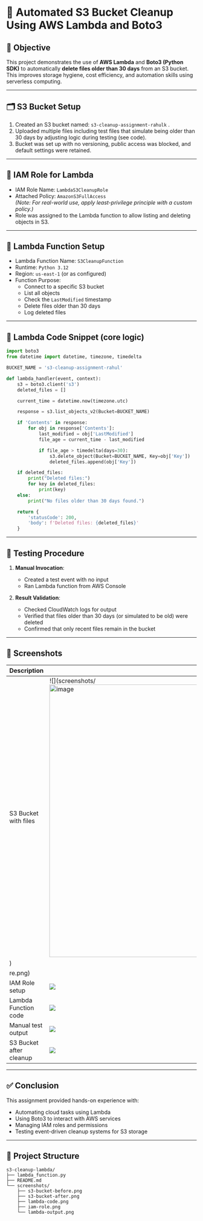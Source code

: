 
# 🧹 Automated S3 Bucket Cleanup Using AWS Lambda and Boto3

## 🎯 Objective

This project demonstrates the use of **AWS Lambda** and **Boto3 (Python SDK)** to automatically **delete files older than 30 days** from an S3 bucket. This improves storage hygiene, cost efficiency, and automation skills using serverless computing.

---

## 🗂️ S3 Bucket Setup

1. Created an S3 bucket named: `s3-cleanup-assignment-rahulk` .
2. Uploaded multiple files including test files that simulate being older than 30 days by adjusting logic during testing (see code).
3. Bucket was set up with no versioning, public access was blocked, and default settings were retained.

---

## 🔐 IAM Role for Lambda

- IAM Role Name: `LambdaS3CleanupRole`
- Attached Policy: `AmazonS3FullAccess`  
  *(Note: For real-world use, apply least-privilege principle with a custom policy.)*
- Role was assigned to the Lambda function to allow listing and deleting objects in S3.

---

## 🧠 Lambda Function Setup

- Lambda Function Name: `S3CleanupFunction`
- Runtime: `Python 3.12`
- Region: `us-east-1` (or as configured)
- Function Purpose:
  - Connect to a specific S3 bucket
  - List all objects
  - Check the `LastModified` timestamp
  - Delete files older than 30 days
  - Log deleted files

---

## 🧾 Lambda Code Snippet (core logic)

```python
import boto3
from datetime import datetime, timezone, timedelta

BUCKET_NAME = 's3-cleanup-assignment-rahul'

def lambda_handler(event, context):
    s3 = boto3.client('s3')
    deleted_files = []

    current_time = datetime.now(timezone.utc)

    response = s3.list_objects_v2(Bucket=BUCKET_NAME)

    if 'Contents' in response:
        for obj in response['Contents']:
            last_modified = obj['LastModified']
            file_age = current_time - last_modified

            if file_age > timedelta(days=30):
                s3.delete_object(Bucket=BUCKET_NAME, Key=obj['Key'])
                deleted_files.append(obj['Key'])

    if deleted_files:
        print("Deleted files:")
        for key in deleted_files:
            print(key)
    else:
        print("No files older than 30 days found.")

    return {
        'statusCode': 200,
        'body': f'Deleted files: {deleted_files}'
    }
```

---

## 🧪 Testing Procedure

1. **Manual Invocation**:
   - Created a test event with no input
   - Ran Lambda function from AWS Console

2. **Result Validation**:
   - Checked CloudWatch logs for output
   - Verified that files older than 30 days (or simulated to be old) were deleted
   - Confirmed that only recent files remain in the bucket

---

## 📸 Screenshots

| Description                | Screenshot Link |
|---------------------------|------------------|
| S3 Bucket with files       | ![](screenshots/<img width="1366" height="720" alt="image" src="https://github.com/user-attachments/assets/e60a7558-cbf3-4a89-aafb-6b96a5a4c2db" />
)|
re.png) |
| IAM Role setup             | ![](screenshots/iam-role.png)|
| Lambda Function code       | ![](screenshots/lambda-code.png) |
| Manual test output         | ![](screenshots/lambda-output.png) |
| S3 Bucket after cleanup    | ![](screenshots/s3-bucket-after.png) |


---

## ✅ Conclusion

This assignment provided hands-on experience with:
- Automating cloud tasks using Lambda
- Using Boto3 to interact with AWS services
- Managing IAM roles and permissions
- Testing event-driven cleanup systems for S3 storage

---

## 📁 Project Structure

```
s3-cleanup-lambda/
├── lambda_function.py
├── README.md
└── screenshots/
    ├── s3-bucket-before.png
    ├── s3-bucket-after.png
    ├── lambda-code.png
    ├── iam-role.png
    └── lambda-output.png
```
